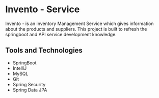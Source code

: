 # Invento - Service

Invento - is an inventory Management Service which gives information about the products and suppliers. This project is built to refresh the springboot and API service development knowledge.

## Tools and Technologies
- SpringBoot
- IntelliJ
- MySQL
- Git
- Spring Security
- Spring Data JPA
